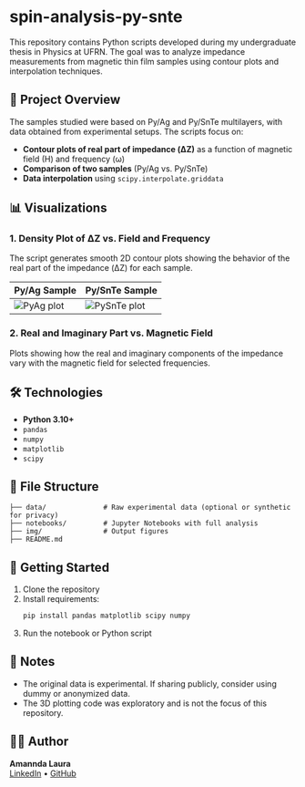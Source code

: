# spin-analysis-py-snte

This repository contains Python scripts developed during my undergraduate thesis in Physics at UFRN. The goal was to analyze impedance measurements from magnetic thin film samples using contour plots and interpolation techniques.

## 🧪 Project Overview

The samples studied were based on Py/Ag and Py/SnTe multilayers, with data obtained from experimental setups. The scripts focus on:

- **Contour plots of real part of impedance (ΔZ)** as a function of magnetic field (H) and frequency (ω)
- **Comparison of two samples** (Py/Ag vs. Py/SnTe)
- **Data interpolation** using `scipy.interpolate.griddata`

## 📊 Visualizations

### 1. Density Plot of ΔZ vs. Field and Frequency

The script generates smooth 2D contour plots showing the behavior of the real part of the impedance (ΔZ) for each sample.

| Py/Ag Sample | Py/SnTe Sample |
|-------------|----------------|
| ![PyAg plot](img/pyag.png) | ![PySnTe plot](img/pysnte.png) |

### 2. Real and Imaginary Part vs. Magnetic Field

Plots showing how the real and imaginary components of the impedance vary with the magnetic field for selected frequencies.


## 🛠️ Technologies

- **Python 3.10+**
- `pandas`
- `numpy`
- `matplotlib`
- `scipy`

## 📁 File Structure

```
├── data/              # Raw experimental data (optional or synthetic for privacy)
├── notebooks/         # Jupyter Notebooks with full analysis
├── img/               # Output figures
├── README.md
```

## 🚀 Getting Started

1. Clone the repository  
2. Install requirements:  
   ```bash
   pip install pandas matplotlib scipy numpy
   ```
3. Run the notebook or Python script

## 📌 Notes

- The original data is experimental. If sharing publicly, consider using dummy or anonymized data.
- The 3D plotting code was exploratory and is not the focus of this repository.

## 👩‍🔬 Author

**Amannda Laura**  
[LinkedIn](https://www.linkedin.com/in/amanndalaura) • [GitHub](https://github.com/lauraspin)
